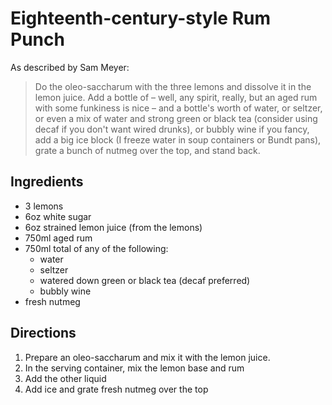 # Eighteenth-century-style Rum Punch
As described by Sam Meyer:

> Do the oleo-saccharum with the three lemons and dissolve it in the lemon juice. Add a bottle of – well, any spirit, really, but an aged rum with some funkiness is nice – and a bottle's worth of water, or seltzer, or even a mix of water and strong green or black tea (consider using decaf if you don't want wired drunks), or bubbly wine if you fancy, add a big ice block (I freeze water in soup containers or Bundt pans), grate a bunch of nutmeg over the top, and stand back.

## Ingredients
* 3 lemons
* 6oz white sugar
* 6oz strained lemon juice (from the lemons)
* 750ml aged rum
* 750ml total of any of the following:
    * water
    * seltzer
    * watered down green or black tea (decaf preferred)
    * bubbly wine
* fresh nutmeg

## Directions
1. Prepare an oleo-saccharum and mix it with the lemon juice.
2. In the serving container, mix the lemon base and rum
3. Add the other liquid
4. Add ice and grate fresh nutmeg over the top
